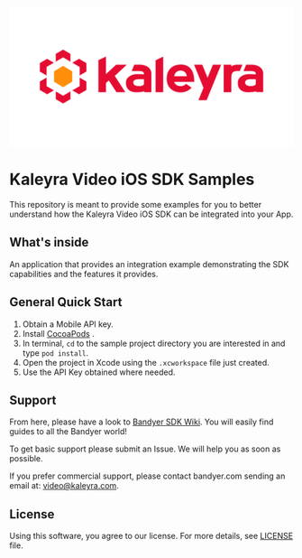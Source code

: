 <p align="center">
	<img src="img/kaleyra-video.png" alt="Kaleyra Logo" title="Kaleyra Video" />
</p>

# Kaleyra Video iOS SDK Samples

This repository is meant to provide some examples for you to better understand how the Kaleyra Video iOS SDK can be integrated into your App. 

## What's inside

An application that provides an integration example demonstrating the SDK capabilities and the features it provides.

## General Quick Start

1. Obtain a Mobile API key.
2. Install [CocoaPods](https://guides.cocoapods.org/using/getting-started.html#getting-started) .
3. In terminal, `cd` to the sample project directory you are interested in and type `pod install`.
4. Open the project in Xcode using the `.xcworkspace` file just created.
5. Use the API Key obtained where needed.

## Support

From here, please have a look to [Bandyer SDK Wiki](https://github.com/Bandyer/Bandyer-iOS-SDK/wiki). You will easily find guides to all the Bandyer world! 

To get basic support please submit an Issue. We will help you as soon as possible.

If you prefer commercial support, please contact bandyer.com sending an email at: [video@kaleyra.com](mailto:video@kaleyra.com).

## License

Using this software, you agree to our license. For more details, see [LICENSE](https://github.com/Bandyer/Bandyer-iOS-SDK-Samples/blob/master/LICENSE) file.
